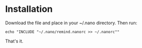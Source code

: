 # Installation

Download the file and place in your ~/.nano directory. Then run:

``echo "INCLUDE "~/.nano/remind.nanorc >> ~/.nanorc""``

That's it.
